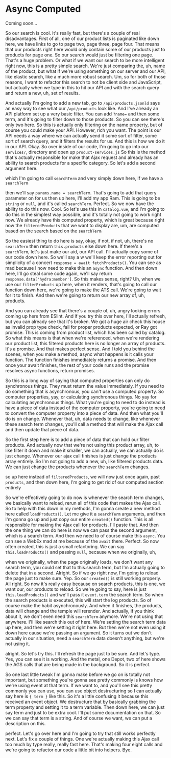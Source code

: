 # Async Computed

Coming soon...

So our search is cool. It's really fast, but there's a couple of real disadvantages.
First of all, one of our product lists is paginated like down here, we have links to
go to page two, page three, page four. That means that our products right here would
only contain some of our products just to products for page one. So our search would
just be filtering one page. That's a huge problem. Or what if we want our search to
be more intelligent right now, this is a pretty simple search. We're just comparing
the, uh, name of the product, but what if we're using something on our server and our
API, like elastic search, like a much more robust search. Um, so for both of those
reasons, I want to refactor this search to not be client side and JavaScript, but
actually when we type in this to hit our API and with the search query and return a
new, uh, set of results.

And actually I'm going to add a new tab, go to `/api/products.jsonld` says an
easy way to see what our `/api/products` look like. And I've already an API platform
set up a very basic filter. You can add `?name=` and then some term, and
it's going to filter down to those products. So you can see there's only two here. So
this is actually only filtering on the name property, but of course you could make
your API. However, rich you want. The point is our API needs a way where we can
actually send it some sort of filter, some sort of search query, and it filters the
results for us. And this is how we do it in our API. Okay. So over inside of our
code, I'm going to go into our `services/`, directory and open up `product-services.js` So
this is the method that's actually responsible for make that Ajax request and already
has an ability to search products for a specific category. So let's add a second
argument here.

which I'm going to call `searchTerm` and very simply down here, if we have a `searchTerm`

then we'll say `params.name = searchTerm`. That's going to add that query
parameter on for us then up here, I'll add my app Ram. This is going to be `string` or
`null`, and it's called `searchTerm`. Perfect. So we now have the ability to do this now.
Cool. So let's use this in `catalog.vue`, and I'm going to do this in the
simplest way possible, and it's totally not going to work right now. We already have
this computed property, which is great because right now the `filteredProducts` that
we want to display are, um, are computed based on the search based on the `searchTerm`

So the easiest thing to do here is say, okay, if not, if not, uh, there's no `searchTerm`
then return `this.products` else down here. If there's a `searchTerm`, let's just
make our aid, our API call. I'll actually copy some of our code down here. So we'll
say a w we'll keep the error reporting out for simplicity of a concert 
`response = await fetchProducts()`. You can see as mad because I now need to make this 
an `async` function. And then down here, I'll go steal some code again, we'll say return
`response.data['hydra:member']`. So this makes sense, right? Uh, when we use our 
`filterProducts` up here, when it renders, that's going to call our function down here, we're
going to make the ATS call. We're going to wait for it to finish. And then we're
going to return our new array of, uh, products.

And you can already see that there's a couple of, uh, angry looking errors coming up
here from ESlint. And if you try this over here, I'll actually refresh, but you
can already see that it's broken. We got a huge air check this house as invalid prop
type check, fail for proper products expected, or Ray got promise. This is coming
from product list, which has been called by catalog. So what this means is that when
we're referenced, when we're rendering our product list, this filtered products here
is no longer an array of products. It's a promise. And that makes perfect sense. And
I told you behind the scenes, when you make a method, async what happens is it calls
your function. The function finishes immediately returns a promise. And then once
your await finishes, the rest of your code runs and the promise resolves async
functions, return promises.

So this is a long way of saying that computed properties can only do synchronous
things. They must return the value immediately. If you need to do something that is
asynchronous, you can't use a computed property. So computer properties, yay, or
calculating synchronous things. No yay for calculating asynchronous things. What
you're going to need to do instead is have a piece of data instead of the computer
property, you're going to need to convert the computer property into a piece of data.
And then what you'll do is on change. Whenever that, uh, data needs to change, like
whenever these search term changes, you'll call a method that will make the Ajax call
and then update that piece of data.

So the first step here is to add a piece of data that can hold our filter products.
And actually now that we're not using this product array, uh, to like filter it down
and make it smaller, we can actually, we can actually do is just change. Whenever our
ajax call finishes is just change the products array entirely. So I'm not going to add
a new, uh, like filtered products data. We can just change the products whenever the
`searchTerm` changes.

so up here instead of `filteredProducts`, we will now just once again, past `products`,
and then down here, I'm going to get rid of our computed section entirely

So we're effectively going to do now is whenever the search term changes, we
basically want to reload, rerun all of this code that makes the Ajax call. So to help
with this down in my methods, I'm gonna create a new method here called  `loadProducts()`. 
Let me give it a `searchTerm` arguments, and then I'm gonna go up and just
copy our entire `created()` function. This is all responsible for making the Ajax call for
products. I'll paste that. And then the one thing we can do here is now we can pass
the second argument, which is a search term. And then we need to of course make this
`async`. You can see a WebEx mad at me because of the `await` there. Perfect. So now
often created, this is just a small refactoring. We can say `this.loadProducts()`
and passing `null`, because when we originally, uh,

when we originally, when the page originally loads, we don't want any search term,
you could set that to this.search term, but I'm actually going to delete that in a
second. Alright. So if we go right now, I'm going to reload the page just to make
sure. Yep. So our `created()` is still working properly. All right. So now it's really
easy because on search products, this is one, we want our, our products to reload. So
we're going to say, here is just `this.loadProducts()` and we'll pass it `event.term`
the search term. So when the search products is executed, this will start
the log products. So of course make the habit asynchronously. And when it finishes,
the products, data will change and the temple will rerender. And actually, if you
think about it, we don't even need this `searchTerm` anymore. We're not using that
anywhere. I'll like search this out of here. We're setting the search term data up
here, and then we're setting it right here. But then we're not even using it down
here cause we're passing an argument. So it turns out we don't actually in our
situation, need a `searchTerm` data doesn't anything, but we're not using it.

alright. So let's try this. I'll refresh the page just to be sure. And let's type.
Yes, you can see it is working. And the metal, one Depot, two of here shows the AGS
calls that are being made in the background. So it is perfect.

So one last little tweak I'm gonna make before we go on is totally not important, but
something you're gonna see pretty commonly is knows how we're using event at that
term. If we want to, and you'll see this pretty commonly you can use, you can use
object destructuring so I can actually say here is `{ term }` like this. So it's a little
confusing it because this received an event object. We destructure that by basically
grabbing the term property and setting it to a term variable. Then down here, we can
just say term and just to be extra cool. I'll put some documentation on that. So we
can say that term is a string. And of course we want, we can put a description on
this.

perfect. Let's go over here and I'm going to try that still works perfectly next.
Let's fix a couple of things. One we're actually making this Ajax call too much by
type really, really fast here. That's making four eight calls and we're going to
refactor our code a little bit into helpers. Bye.


